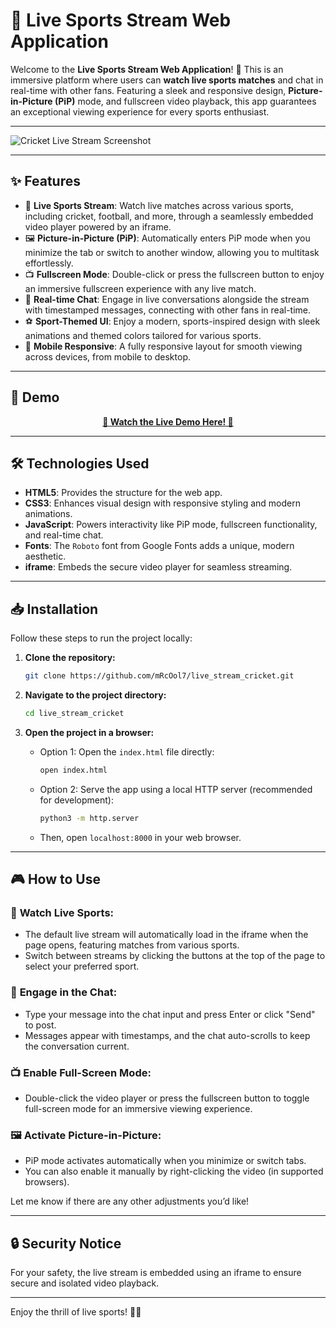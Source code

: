 # 🏅 **Live Sports Stream Web Application**

Welcome to the **Live Sports Stream Web Application**! 🎉 This is an immersive platform where users can **watch live sports matches** and chat in real-time with other fans. Featuring a sleek and responsive design, **Picture-in-Picture (PiP)** mode, and fullscreen video playback, this app guarantees an exceptional viewing experience for every sports enthusiast. 


---

![Cricket Live Stream Screenshot](https://github.com/user-attachments/assets/965d1248-80ad-409a-80e7-0e193061c298)


---

## ✨ **Features**

- 🎥 **Live Sports Stream**: Watch live matches across various sports, including cricket, football, and more, through a seamlessly embedded video player powered by an iframe.
- 🖼️ **Picture-in-Picture (PiP)**: Automatically enters PiP mode when you minimize the tab or switch to another window, allowing you to multitask effortlessly.
- 📺 **Fullscreen Mode**: Double-click or press the fullscreen button to enjoy an immersive fullscreen experience with any live match.
- 💬 **Real-time Chat**: Engage in live conversations alongside the stream with timestamped messages, connecting with other fans in real-time.
- ⚽ **Sport-Themed UI**: Enjoy a modern, sports-inspired design with sleek animations and themed colors tailored for various sports.
- 📱 **Mobile Responsive**: A fully responsive layout for smooth viewing across devices, from mobile to desktop.


---

## 🚀 **Demo**

<div align="center">
  
**[🏏 Watch the Live Demo Here! 🏏](https://cricketstream.vercel.app/)**

</div>

---

## 🛠️ **Technologies Used**

- **HTML5**: Provides the structure for the web app.
- **CSS3**: Enhances visual design with responsive styling and modern animations.
- **JavaScript**: Powers interactivity like PiP mode, fullscreen functionality, and real-time chat.
- **Fonts**: The `Roboto` font from Google Fonts adds a unique, modern aesthetic.
- **iframe**: Embeds the secure video player for seamless streaming.

---

## 📥 **Installation**

Follow these steps to run the project locally:

1. **Clone the repository:**
   ```bash
   git clone https://github.com/mRcOol7/live_stream_cricket.git
   ```

2. **Navigate to the project directory:**
   ```bash
   cd live_stream_cricket
   ```

3. **Open the project in a browser:**
   - Option 1: Open the `index.html` file directly:
     ```bash
     open index.html
     ```

   - Option 2: Serve the app using a local HTTP server (recommended for development):
     ```bash
     python3 -m http.server
     ```

   - Then, open `localhost:8000` in your web browser.

---
## 🎮 **How to Use**

### 🏅 **Watch Live Sports**:
- The default live stream will automatically load in the iframe when the page opens, featuring matches from various sports.
- Switch between streams by clicking the buttons at the top of the page to select your preferred sport.

### 💬 **Engage in the Chat**:
- Type your message into the chat input and press Enter or click "Send" to post.
- Messages appear with timestamps, and the chat auto-scrolls to keep the conversation current.

### 📺 **Enable Full-Screen Mode**:
- Double-click the video player or press the fullscreen button to toggle full-screen mode for an immersive viewing experience.

### 🖼️ **Activate Picture-in-Picture**:
- PiP mode activates automatically when you minimize or switch tabs.
- You can also enable it manually by right-clicking the video (in supported browsers).

Let me know if there are any other adjustments you’d like!

---

## 🔒 **Security Notice**

For your safety, the live stream is embedded using an iframe to ensure secure and isolated video playback. 

---

Enjoy the thrill of live sports! 🏅🔥

